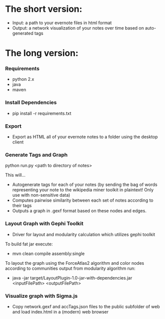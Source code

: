 # The short version:
+ Input: a path to your evernote files in html format
+ Output: a network visualization of your notes over time based on auto-generated tags

# The long version:

### Requirements
+ python 2.x
+ java
+ maven

### Install Dependencies
+ pip install -r requirements.txt

### Export
+ Export as HTML all of your evernote notes to a folder using the desktop client

### Generate Tags and Graph

python run.py &lt;path to directory of notes&gt;

This will...
+ Autogenerate tags for each of your notes (by sending the bag of words representing your note to the wikipedia miner toolkit in plaintext! Only use with non-sensitive data)
+ Computes pairwise similarity between each set of notes according to their tags
+ Outputs a graph in .gexf format based on these nodes and edges.

### Layout Graph with Gephi Toolkit
+ Driver for layout and modularity calculation which utilizes gephi toolkit

To build fat jar execute:
+ mvn clean compile assembly:single

To layout the graph using the ForceAtlas2 algorithm and color nodes according to communities output from modularity algorithm run:
+ java -jar target/LayoutPlugin-1.0-jar-with-dependencies.jar &lt;inputFilePath&gt; &lt;outputFilePath&gt;

### Visualize graph with Sigma.js
+ Copy network.gexf and accTags.json files to the public subfolder of web and load index.html in a (modern) web browser